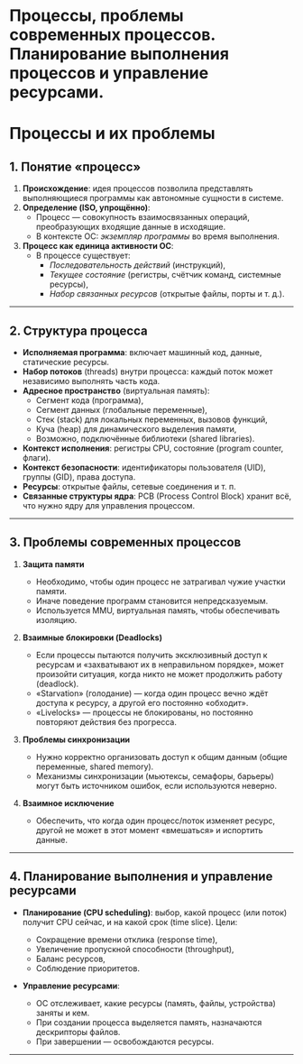 # Процессы, проблемы современных процессов. Планирование выполнения процессов и управление ресурсами.

# Процессы и их проблемы

## 1. Понятие «процесс»

1. **Происхождение**: идея процессов позволила представлять выполняющиеся программы как автономные сущности в системе.
2. **Определение (ISO, упрощённо)**:
   - Процесс — совокупность взаимосвязанных операций, преобразующих входящие данные в исходящие.
   - В контексте ОС: *экземпляр программы* во время выполнения.
3. **Процесс как единица активности ОС**:
   - В процессе существует:
     - *Последовательность действий* (инструкций),
     - *Текущее состояние* (регистры, счётчик команд, системные ресурсы),
     - *Набор связанных ресурсов* (открытые файлы, порты и т. д.).

---

## 2. Структура процесса

- **Исполняемая программа**: включает машинный код, данные, статические ресурсы.
- **Набор потоков** (threads) внутри процесса: каждый поток может независимо выполнять часть кода.
- **Адресное пространство** (виртуальная память):
  - Сегмент кода (программа),
  - Сегмент данных (глобальные переменные),
  - Стек (stack) для локальных переменных, вызовов функций,
  - Куча (heap) для динамического выделения памяти,
  - Возможно, подключённые библиотеки (shared libraries).
- **Контекст исполнения**: регистры CPU, состояние (program counter, флаги).
- **Контекст безопасности**: идентификаторы пользователя (UID), группы (GID), права доступа.
- **Ресурсы**: открытые файлы, сетевые соединения и т. п.
- **Связанные структуры ядра**: PCB (Process Control Block) хранит всё, что нужно ядру для управления процессом.

---

## 3. Проблемы современных процессов

1. **Защита памяти**  
   - Необходимо, чтобы один процесс не затрагивал чужие участки памяти.  
   - Иначе поведение программ становится непредсказуемым.  
   - Используется MMU, виртуальная память, чтобы обеспечивать изоляцию.

2. **Взаимные блокировки (Deadlocks)**  
   - Если процессы пытаются получить эксклюзивный доступ к ресурсам и «захватывают их в неправильном порядке», может произойти ситуация, когда никто не может продолжить работу (deadlock).
   - «Starvation» (голодание) — когда один процесс вечно ждёт доступа к ресурсу, а другой его постоянно «обходит».
   - «Livelocks» — процессы не блокированы, но постоянно повторяют действия без прогресса.

3. **Проблемы синхронизации**  
   - Нужно корректно организовать доступ к общим данным (общие переменные, shared memory).  
   - Механизмы синхронизации (мьютексы, семафоры, барьеры) могут быть источником ошибок, если используются неверно.

4. **Взаимное исключение**  
   - Обеспечить, что когда один процесс/поток изменяет ресурс, другой не может в этот момент «вмешаться» и испортить данные.

---

## 4. Планирование выполнения и управление ресурсами

- **Планирование (CPU scheduling)**: выбор, какой процесс (или поток) получит CPU сейчас, и на какой срок (time slice). Цели:
  - Сокращение времени отклика (response time),
  - Увеличение пропускной способности (throughput),
  - Баланс ресурсов,
  - Соблюдение приоритетов.

- **Управление ресурсами**:
  - ОС отслеживает, какие ресурсы (память, файлы, устройства) заняты и кем.
  - При создании процесса выделяется память, назначаются дескрипторы файлов.  
  - При завершении — освобождаются ресурсы.

---
